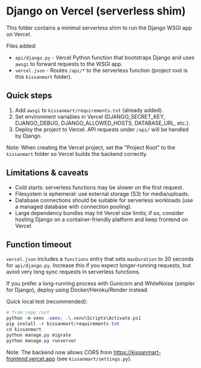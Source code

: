 Django on Vercel (serverless shim)
=================================

This folder contains a minimal serverless shim to run the Django WSGI app on Vercel.

Files added:
- `api/django.py` - Vercel Python function that bootstraps Django and uses `awsgi` to forward requests to the WSGI app.
- `vercel.json` - Routes `/api/*` to the serverless function (project root is this `kissanmart` folder).

Quick steps
-----------
1. Add `awsgi` to `kissanmart/requirements.txt` (already added).
2. Set environment variables in Vercel (DJANGO_SECRET_KEY, DJANGO_DEBUG, DJANGO_ALLOWED_HOSTS, DATABASE_URL, etc.).
3. Deploy the project to Vercel. API requests under `/api/` will be handled by Django.

Note: When creating the Vercel project, set the "Project Root" to the `kissanmart` folder so Vercel builds the backend correctly.

Limitations & caveats
---------------------
- Cold starts: serverless functions may be slower on the first request.
- Filesystem is ephemeral: use external storage (S3) for media/uploads.
- Database connections should be suitable for serverless workloads (use a managed database with connection pooling).
- Large dependency bundles may hit Vercel size limits; if so, consider hosting Django on a container-friendly platform and keep frontend on Vercel.

Function timeout
----------------
`vercel.json` includes a `functions` entry that sets `maxDuration` to 30 seconds for `api/django.py`. Increase this if you expect longer-running requests, but avoid very long sync requests in serverless functions.

If you prefer a long-running process with Gunicorn and WhiteNoise (simpler for Django), deploy using Docker/Heroku/Render instead.

Quick local test (recommended):

```powershell
# from repo root
python -m venv .venv; .\.venv\Scripts\Activate.ps1
pip install -r kissanmart/requirements.txt
cd kissanmart
python manage.py migrate
python manage.py runserver
```

Note: The backend now allows CORS from https://kissanmart-frontend.vercel.app (see `kissanmart/settings.py`).

